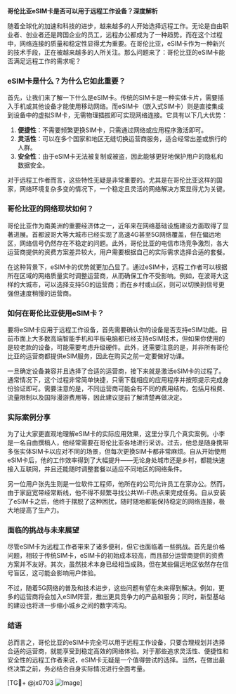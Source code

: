 **哥伦比亚eSIM卡是否可以用于远程工作设备？深度解析**

随着全球化的加速和科技的进步，越来越多的人开始选择远程工作。无论是自由职业者、创业者还是跨国企业的员工，远程办公都成为了一种趋势。而在这个过程中，网络连接的质量和稳定性显得尤为重要。在哥伦比亚，eSIM卡作为一种新兴的技术手段，正在被越来越多的人所关注。那么问题来了：哥伦比亚的eSIM卡能否满足远程工作的需求呢？

### eSIM卡是什么？为什么它如此重要？

首先，让我们来了解一下什么是eSIM卡。传统的SIM卡是一种实体卡片，需要插入手机或其他设备才能使用移动网络。而eSIM卡（嵌入式SIM卡）则是直接集成到设备中的虚拟SIM卡，无需物理插拔即可实现网络连接。它具有以下几大优势：

1. **便捷性**：不需要频繁更换SIM卡，只需通过网络或应用程序激活即可。
2. **灵活性**：可以在多个国家和地区无缝切换运营商服务，适合经常出差或旅行的人群。
3. **安全性**：由于eSIM卡无法被复制或被盗，因此能够更好地保护用户的隐私和数据安全。

对于远程工作者而言，这些特性无疑是非常重要的。尤其是在哥伦比亚这样的国家，网络环境复杂多变的情况下，一个稳定且灵活的网络解决方案显得尤为关键。

### 哥伦比亚的网络现状如何？

哥伦比亚作为南美洲的重要经济体之一，近年来在网络基础设施建设方面取得了显著进展。首都波哥大等大城市已经实现了高速4G甚至5G网络覆盖，但在偏远地区，网络信号仍然存在不稳定的问题。此外，哥伦比亚的电信市场竞争激烈，各大运营商提供的资费方案差异较大，用户需要根据自己的实际需求选择合适的套餐。

在这种背景下，eSIM卡的优势就更加凸显了。通过eSIM卡，远程工作者可以根据所在区域的网络质量实时调整运营商，从而确保工作不受影响。例如，在波哥大这样的大城市，可以选择支持5G的运营商；而在乡村或山区，则可以切换到信号更强但速度稍慢的运营商。

### 如何在哥伦比亚使用eSIM卡？

要将eSIM卡应用于远程工作设备，首先需要确认你的设备是否支持eSIM功能。目前市面上大多数高端智能手机和平板电脑都已经支持eSIM技术，但如果你使用的是较老款的设备，可能需要考虑升级硬件。此外，还需要注意的是，并非所有哥伦比亚的运营商都提供eSIM服务，因此在购买之前一定要做好功课。

一旦确定设备兼容并且选择了合适的运营商，接下来就是激活eSIM卡的过程了。通常情况下，这个过程非常简单快捷，只需下载相应的应用程序并按照提示完成身份验证即可。需要注意的是，不同运营商可能会有不同的费用结构，包括月租费、流量限制以及国际漫游费用等，因此建议提前了解清楚再做决定。

### 实际案例分享

为了让大家更直观地理解eSIM卡的实际应用效果，这里分享几个真实案例。小李是一名自由撰稿人，他经常需要在哥伦比亚各地进行采访。过去，他总是随身携带多张实体SIM卡以应对不同的场景，但每次更换SIM卡都非常麻烦。自从开始使用eSIM卡后，他的工作效率得到了大幅提升——无论身处城市还是乡村，都能快速接入互联网，并且还能随时调整套餐以适应不同地区的网络条件。

另一位用户张先生则是一位软件工程师，他所在的公司允许员工在家办公。然而，由于家庭宽带经常断线，他不得不频繁寻找公共Wi-Fi热点来完成任务。自从安装了eSIM卡之后，他终于摆脱了这种困扰，随时随地都能保持稳定的网络连接，极大地提高了生产力。

### 面临的挑战与未来展望

尽管eSIM卡为远程工作者带来了诸多便利，但它也面临着一些挑战。首先是价格问题，相较于传统SIM卡，eSIM卡的初始成本较高，而且部分运营商提供的资费方案并不友好。其次，虽然技术本身已经相当成熟，但在某些偏远地区依然存在信号盲区，这可能会影响用户体验。

不过，随着5G网络的普及和技术进步，这些问题有望在未来得到解决。例如，更多的运营商将会加入eSIM阵营，推出更具竞争力的产品和服务；同时，新型基站的建设也将进一步缩小城乡之间的数字鸿沟。

### 结语

总而言之，哥伦比亚的eSIM卡完全可以用于远程工作设备，只要合理规划并选择合适的运营商，就能享受到稳定高效的网络体验。对于那些追求灵活性、便捷性和安全性的远程工作者来说，eSIM卡无疑是一个值得尝试的选择。当然，在做出最终决策之前，务必结合自身实际情况进行全面考量。

[TG💪+ @jx0703 ![Image](https://github.com/user-attachments/assets/dbca1d08-cadb-493c-b0ec-ad6f7a83f270)]